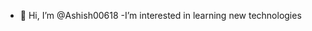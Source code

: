 - 👋 Hi, I’m @Ashish00618
-I’m interested in learning new technologies


<!---
Ashish00618/Ashish00618 is a ✨ special ✨ repository because its `README.md` (this file) appears on your GitHub profile.
You can click the Preview link to take a look at your changes.
--->
